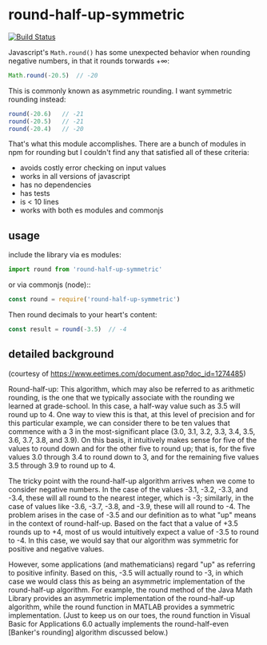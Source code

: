 # round-half-up-symmetric

[![Build Status](https://travis-ci.org/mreinstein/round-half-up-symmetric.svg?branch=master)](https://travis-ci.org/mreinstein/round-half-up-symmetric)

Javascript's `Math.round()` has some unexpected behavior when rounding negative numbers, in that it rounds torwards +∞:

```javascript
Math.round(-20.5)  // -20
```

This is commonly known as asymmetric rounding. I want symmetric rounding instead:

```javascript
round(-20.6)   // -21
round(-20.5)   // -21
round(-20.4)   // -20
```

That's what this module accomplishes. There are a bunch of modules in npm for rounding but I couldn't find any that satisfied all of these criteria:
* avoids costly error checking on input values
* works in all versions of javascript
* has no dependencies
* has tests
* is < 10 lines
* works with both es modules and commonjs


## usage

include the library via es modules:

```javascript
import round from 'round-half-up-symmetric'
```

or via commonjs (node)::

```javascript
const round = require('round-half-up-symmetric')

```

Then round decimals to your heart's content:

```javascript
const result = round(-3.5)  // -4
```



## detailed background

(courtesy of https://www.eetimes.com/document.asp?doc_id=1274485)

Round-half-up: This algorithm, which may also be referred to as arithmetic rounding, is the one that we typically associate with the rounding we learned at grade-school. In this case, a half-way value such as 3.5 will round up to 4. One way to view this is that, at this level of precision and for this particular example, we can consider there to be ten values that commence with a 3 in the most-significant place (3.0, 3.1, 3.2, 3.3, 3.4, 3.5, 3.6, 3.7, 3.8, and 3.9). On this basis, it intuitively makes sense for five of the values to round down and for the other five to round up; that is, for the five values 3.0 through 3.4 to round down to 3, and for the remaining five values 3.5 through 3.9 to round up to 4.

The tricky point with the round-half-up algorithm arrives when we come to consider negative numbers. In the case of the values -3.1, -3.2, -3.3, and -3.4, these will all round to the nearest integer, which is -3; similarly, in the case of values like -3.6, -3.7, -3.8, and -3.9, these will all round to -4. The problem arises in the case of -3.5 and our definition as to what "up" means in the context of round-half-up. Based on the fact that a value of +3.5 rounds up to +4, most of us would intuitively expect a value of -3.5 to round to -4. In this case, we would say that our algorithm was symmetric for positive and negative values.

However, some applications (and mathematicians) regard "up" as referring to positive infinity. Based on this, -3.5 will actually round to -3, in which case we would class this as being an asymmetric implementation of the round-half-up algorithm. For example, the round method of the Java Math Library provides an asymmetric implementation of the round-half-up algorithm, while the round function in MATLAB provides a symmetric implementation. (Just to keep us on our toes, the round function in Visual Basic for Applications 6.0 actually implements the round-half-even [Banker's rounding] algorithm discussed below.)
